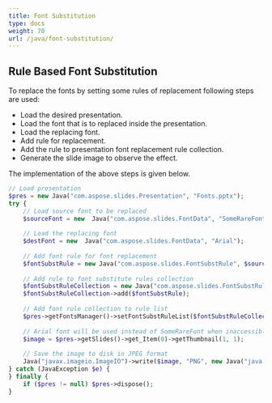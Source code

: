 ```yaml
---
title: Font Substitution
type: docs
weight: 70
url: /java/font-substitution/
---
```



## **Rule Based Font Substitution**
To replace the fonts by setting some rules of replacement following steps are used:

- Load the desired presentation.
- Load the font that is to replaced inside the presentation.
- Load the replacing font.
- Add rule for replacement.
- Add the rule to presentation font replacement rule collection.
- Generate the slide image to observe the effect.

The implementation of the above steps is given below.

```php
// Load presentation
$pres = new Java("com.aspose.slides.Presentation", "Fonts.pptx");
try {
    // Load source font to be replaced
    $sourceFont = new  Java("com.aspose.slides.FontData", "SomeRareFont");
    
    // Load the replacing font
    $destFont = new  Java("com.aspose.slides.FontData", "Arial");
    
    // Add font rule for font replacement
    $fontSubstRule = new Java("com.aspose.slides.FontSubstRule", $sourceFont, $destFont, Java("com.aspose.slides.FontSubstCondition")->WhenInaccessible);
    
    // Add rule to font substitute rules collection
    $fontSubstRuleCollection = new Java("com.aspose.slides.FontSubstRuleCollection");
    $fontSubstRuleCollection->add($fontSubstRule);
    
    // Add font rule collection to rule list
    $pres->getFontsManager()->setFontSubstRuleList($fontSubstRuleCollection);
    
    // Arial font will be used instead of SomeRareFont when inaccessible
    $image = $pres->getSlides()->get_Item(0)->getThumbnail(1, 1);
    
    // Save the image to disk in JPEG format
    Java("javax.imageio.ImageIO")->write($image, "PNG", new Java("java.io.File", "Thumbnail_out.jpg"));
} catch (JavaException $e) {
} finally {
    if ($pres != null) $pres->dispose();
}
```

